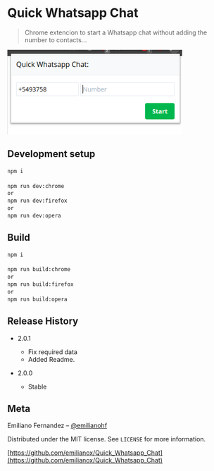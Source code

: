 # Quick Whatsapp Chat
> Chrome extencion to start a Whatsapp chat without adding the number to contacts...


![](source/assets/screenshoot.png)


## Development setup

```sh
npm i

npm run dev:chrome
or
npm run dev:firefox
or
npm run dev:opera
```
## Build
```sh
npm i

npm run build:chrome
or
npm run build:firefox
or
npm run build:opera

```


## Release History
* 2.0.1
    * Fix required data
    * Added Readme.

* 2.0.0
    * Stable

## Meta

Emiliano Fernandez – [@emilianohf](https://twitter.com/emilianohf)

Distributed under the MIT license. See ``LICENSE`` for more information.

[https://github.com/emilianox/Quick_Whatsapp_Chat](https://github.com/emilianox/Quick_Whatsapp_Chat)
